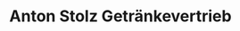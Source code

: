 ---
title: "Anton Stolz Getränkevertrieb"
url: /hoechstaedt-an-der-donau/anton-stolz-getraenkevertrieb/
shop: Getränke
---
